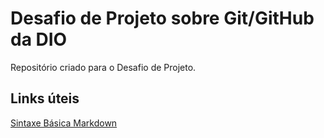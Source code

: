 # Desafio de Projeto sobre Git/GitHub da DIO 
Repositório criado para o Desafio de Projeto.

## Links úteis
[Sintaxe Básica Markdown](https://www.markdownguide.org/basic-syntax/)
